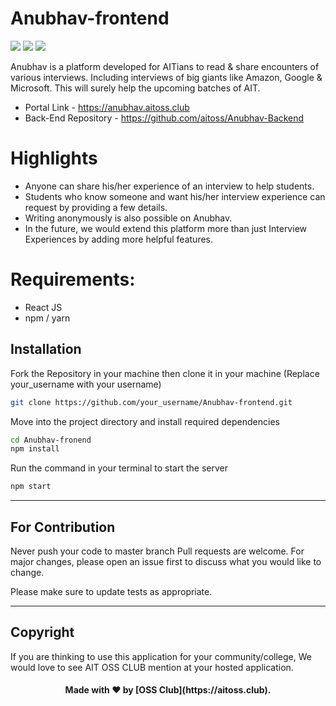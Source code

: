# Anubhav-frontend
<img src="https://img.shields.io/badge/code_style-standard-brightgreen.svg"> <img src="https://img.shields.io/badge/ReactJS-v16.14.0-brightgreen.svg">
<img src="https://img.shields.io/badge/Bootstrap -v4.0.0-brightgreen.svg"> 

Anubhav is a platform developed for AITians to read & share encounters of various interviews. Including interviews of big giants like Amazon, Google & Microsoft. This will surely help the upcoming batches of AIT.

* Portal Link - https://anubhav.aitoss.club 
* Back-End Repository - https://github.com/aitoss/Anubhav-Backend


# Highlights
* Anyone can share his/her experience of an interview to help students.
* Students who know someone and want his/her interview experience can request by providing a few details.
* Writing anonymously is also possible on Anubhav.
* In the future, we would extend this platform more than just Interview Experiences by adding more helpful features.

# Requirements:

* React JS
* npm / yarn

## Installation

Fork the Repository in your machine then clone it in your machine (Replace your_username with your username)

```bash
git clone https://github.com/your_username/Anubhav-frontend.git
```
Move into the project directory and install required dependencies

```bash
cd Anubhav-fronend
npm install
```

Run the command in your terminal to start the server

```bash
npm start
```
<hr>

## For Contribution 
Never push your code to master branch
Pull requests are welcome. For major changes, please open an issue first to discuss what you would like to change.

Please make sure to update tests as appropriate.

<hr>

## Copyright 
If you are thinking to use this application for your community/college, We would love to see AIT OSS CLUB mention at your hosted application.

<h4 align="center" >Made with ❤ by [OSS Club](https://aitoss.club). </h4> 




